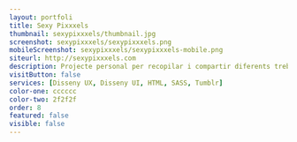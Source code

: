 ```yaml
---
layout: portfoli
title: Sexy Pixxxels
thumbnail: sexypixxxels/thumbnail.jpg
screenshot: sexypixxxels/sexypixxxels.png
mobileScreenshot: sexypixxxels/sexypixxxels-mobile.png
siteurl: http://sexypixxxels.com
description: Projecte personal per recopilar i compartir diferents treballs de disseny web, gràfic, il·lustració i altres, que em resulten interessants.
visitButton: false
services: [Disseny UX, Disseny UI, HTML, SASS, Tumblr]
color-one: cccccc
color-two: 2f2f2f
order: 8
featured: false
visible: false
---
```

